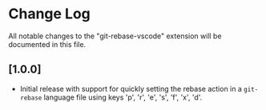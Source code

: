 # Change Log
All notable changes to the "git-rebase-vscode" extension will be documented in this file.

## [1.0.0]
- Initial release with support for quickly setting the rebase action in a `git-rebase` language file using keys 'p', 'r', 'e', 's', 'f', 'x', 'd'.